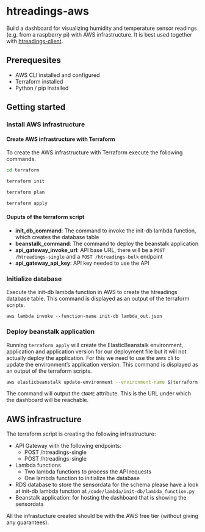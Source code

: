 # htreadings-aws
Build a dashboard for visualizing humidity and temperature sensor readings (e.g. from a raspberry pi) with AWS infrastructure. It is best used together with [htreadings-client](https://github.com/apfelstrudel2301/htreadings-client).

## Prerequesites
- AWS CLI installed and configured
- Terraform installed
- Python / pip installed

## Getting started

### Install AWS infrastructure

#### Create AWS infrastructure with Terraform

To create the AWS infrastructure with Terraform execute the following commands.
 ```bash
cd terraform
```

 ```bash
terraform init
```

 ```bash
terraform plan
```

 ```bash
terraform apply
```
#### Ouputs of the terraform script
- **init_db_command**: The command to invoke the init-db lambda function, which creates the database table
- **beanstalk_command**: The command to deploy the beanstalk application
- **api_gateway_invoke_url**: API base URL, there will be a `POST /htreadings-single` and a `POST /htreadings-bulk` endpoint
- **api_gateway_api_key**: API key needed to use the API

### Initialize database

Execute the init-db lambda function in AWS to create the htreadings database table.
This command is displayed as an output of the terraform scripts.

 ```
aws lambda invoke --function-name init-db lambda_out.json
```

### Deploy beanstalk application

Running `terraform apply` will create the ElasticBeanstalk environment, application and application version for our deployment file but it will not actually deploy the application. For this we need to use the aws cli to update the environment’s application version.
This command is displayed as an output of the terraform scripts.

 ```bash
aws elasticbeanstalk update-environment --environment-name $(terraform output beanstalk_env_name) --version-label $(terraform output beanstalk_application_version_name)
```
The command will output the `CNAME` attribute. This is the URL under which the dashboard will be reachable.

## AWS infrastructure

The terraform script is creating the following infrastructure:
- API Gateway with the following endpoints:
    - POST /htreadings-single
    - POST /htreadings-single
- Lambda functions
    - Two lambda functions to process the API requests
    - One lambda function to initialize the database
- RDS database to store the sensordata for the schema please have a look at init-db lambda function at `/code/lambda/init-db/lambda_function.py`
- Beanstalk application: for hosting the dashboard that is showing the sensordata

All the infrastucture created should be with the AWS free tier (without giving any guarantees).